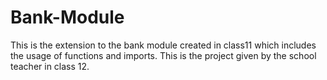 # Bank-Module
This is the extension to the bank module created in class11 which includes the usage of functions and imports. This is the project given by the school teacher in class 12.
